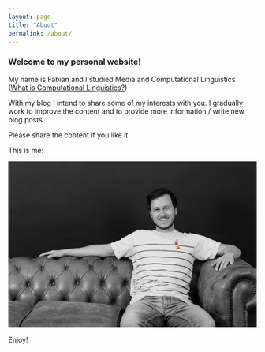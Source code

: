 ```yaml
---
layout: page
title: "About"
permalink: /about/
---
```


### Welcome to my personal website!

My name is Fabian and I studied Media and Computational Linguistics 
([What is Computational Linguistics?](https://en.wikipedia.org/wiki/Computational_linguistics))

With my blog I intend to share some of my interests with you. I gradually work to improve the content and to provide more information / write new blog posts.

Please share the content if you like it.


This is me:

<img src="/images/about-me.png" class="inline"/>

Enjoy!

